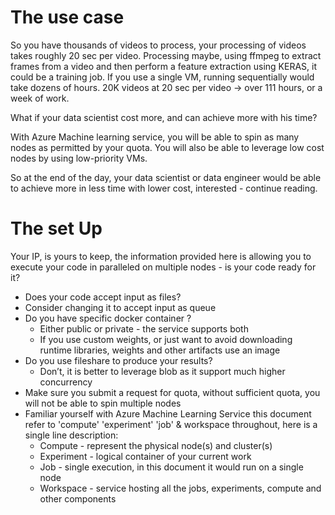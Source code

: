 # The use case
So you have thousands of videos to process, your processing of videos takes roughly 20 sec per video. Processing maybe, using ffmpeg to extract frames from a video and then perform a feature extraction using KERAS, it could be a training job. If you use a single VM, running sequentially would take dozens of hours.
20K videos at 20 sec per video -> over 111 hours, or a week of work.

What if your data scientist cost more, and can achieve more with his time?

With Azure Machine learning service, you will be able to spin as many nodes as permitted by your quota. You will also be able to leverage low cost nodes by using low-priority VMs. 

So at the end of the day, your data scientist or data engineer would be able to achieve more in less time with lower cost, interested - continue reading. 

# The set Up
Your IP, is yours to keep, the information provided here is allowing you to execute your code in paralleled on multiple nodes - is your code ready for it?
* Does your code accept input as files?
* Consider changing it to accept input as queue
* Do you have specific docker container ?
  * Either public or private - the service supports both
  * If you use custom weights, or just want to avoid downloading runtime libraries, weights and other artifacts use an image
* Do you use fileshare to produce your results?
  * Don’t, it is better to leverage blob as it support much higher concurrency 
* Make sure you submit a request for quota, without sufficient quota, you will not be able to spin multiple nodes
* Familiar yourself with Azure Machine Learning Service this document refer to 'compute' 'experiment' 'job' & workspace throughout, here is a single line description:
  * Compute - represent the physical node(s) and cluster(s)
  * Experiment - logical container of your current work
  * Job - single execution, in this document it would run on a single node
  * Workspace - service hosting all the jobs, experiments, compute and other components
